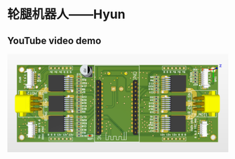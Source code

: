 # 轮腿机器人——Hyun

## YouTube video demo
<a href="https://www.bilibili.com/video/BV1zQ4y1D734?from=search&seid=13933943943129245634&spm_id_from=333.337.0.0">
<img src="图片/4.png">
</a>
